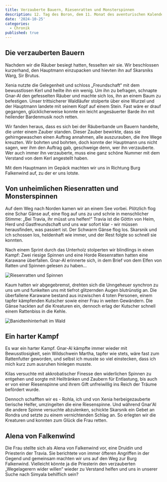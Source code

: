 ```yaml
---
title: Verzauberte Bauern, Riesenratten und Monsterspinnen
description: 12. Tag des Boron, dem 11. Monat des aventurischen Kalender. Duplos Eintrag in die Chronik
date: '2024-10-25'
categories:
  - Chronik
published: true
---
```


## Die verzauberten Bauern

Nachdem wir die Räuber besiegt hatten, fesselten wir sie. Wir beschlossen kurzerhand, den Hauptmann einzupacken und hievten ihn auf Skarsniks Warg, Sir Brutus.

Xenia nutzte die Gelegenheit und schloss „Freundschaft“ mit dem bewusstlosen Kerl und heilte ihn ein wenig. Um ihn zu befragen, schnapte Gnar-Al den gefesselten Räuber und machte sich los, ihn an einem Baum zu befestigen. Unser trittsicherer Waldläufer stolperte über eine Wurzel und der Hauptmann landete mit seinem Kopf auf einem Stein. Fast wäre er drauf gegangen, glücklicherweise konnte ein leicht angesäuerter Barde ihn mit heilender Bardenmusik noch retten.

Wir fanden heraus, dass es sich bei der Räuberbande um Bauern handelte, die unter einem Zauber standen. Dieser Zauber bewirkte, dass sie gehirngewaschen einen Auftrag annahmen, alle auszurauben, die ihre Wege kreuzten. Wir bohrten und bohrten, doch konnte der Hauptmann uns nicht sagen, wer ihm den Auftrag gab, geschweige denn, wer ihn verzauberte. Wer auch immer ihn verzauberte, muss eine ganz schöne Nummer mit dem Verstand von dem Kerl angestellt haben.

Mit dem Hauptmann im Gepäck machten wir uns in Richtung Burg Falkenwind auf, zu der er uns lotste.

## Von unheimlichen Riesenratten und Monsterspinnen

Auf dem Weg nach Norden kamen wir an einem See vorbei. Plötzlich flog eine Schar Gänse auf, eine flog auf uns zu und schrie in menschlicher Stimme: „Bei Travia, ihr müsst uns helfen!“ Travia ist die Göttin von Heim, Herd und Gastfreundschaft und uns war sofort klar - wir müssen herausfinden, was passiert ist. Der Schwarm Gänse flog los. Skarsnik und ich schossen los, heldenhaft wie immer, und der Rest folgte so schnell sie konnten.

Nach einem Sprint durch das Unterholz stolperten wir blindlings in einen Kampf: Zwei riesige Spinnen und eine Horde Riesenratten hatten eine Karawane überfallen. Gnar-Al erinnerte sich, in dem Brief von dem Elfen von Ratten und Spinnen gelesen zu haben...

![Riesenratten und Spinnen](/monsters/ratten-und-spinne.png)

Kaum hatten wir abgegebremst, drehten sich die Unngeheuer synchron zu uns um und funkelten uns mit tiefrot glitzernden Augen blutrünstig an. Die überfallene Karawane bestand aus inzwischen 4 toten Personen, einem tapfer kämpfenden Kutscher sowie einer Frau in weiten Gewändern. Die Gänse hackten auf die Kreaturen ein, dennoch erlag der Kutscher schnell einem Rattenbiss in die Kehle.

![Banidtenhinterhalt im Wald](/maps/akt-2-alena-falkenwind-hinterhalt.jpg)

## Ein harter Kampf

Es war ein harter Kampf. Gnar-Al kämpfte immer wieder mit Bewusstlosigkeit, sein Wildschwein Martha, tapfer wie stets, wäre fast zum Rattenfutter geworden, und selbst ich musste so viel einstecken, dass ich mich kurz zum ausruhen hinlegen musste.

Kilas versuchte mit akkrobatischer Finesse den widerlichen Spinnen zu entgehen und sorgte mit Heiltränken und Zaubern für Entlastung, bis auch er von einer Riesenspinne und ihrem Gift unfreiwillig ins Reich der Träume befördert wurde.

Dennoch schafften wir es - Rohla, ich und von Xenia herbeigezauberte tierische Helfer, umzingelten die eine Riesenspinne. Und während Gnar'Al die andere Spinne versuchte abzulenken, schickte Skarsnik ein Gebet an Rondra und setzte zu einem vernichtenden Schlag an. So erlegten wir die Kreaturen und konnten zum Glück die Frau retten.

## Alena von Falkenwind

Die Frau stellte sich als Alena von Falkenwind vor, eine Druidin und Priesterin der Travia. Sie berichtete von immer öfteren Angriffen in der Gegend und gemeinsam machten wir uns auf den Weg zur Burg Falkenwind. Vielleicht könnte ja die Priesterin den verzauberten „Wegelagerern wider willen“ wieder zu Verstand helfen und uns in unserer Suche nach Simyala behilflich sein?
